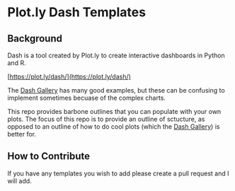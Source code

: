 # Plot.ly Dash Templates

## Background

Dash is a tool created by Plot.ly to create interactive dashboards in Python and R.

[https://plot.ly/dash/](https://plot.ly/dash/)

The [Dash Gallery](https://dash-gallery.plotly.host/) has many good examples, but these can be confusing to implement sometimes becuase of the complex charts.

This repo provides barbone outlines that you can populate with your own plots. The focus of this repo is to provide an outline of sctucture, as opposed to an outline of how to do cool plots (which the [Dash Gallery](https://dash-gallery.plotly.host/)) is better for.

## How to Contribute

If you have any templates you wish to add please create a pull request and I will add.

